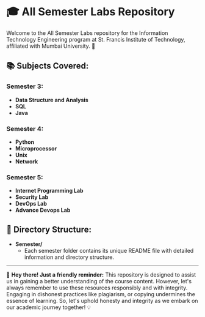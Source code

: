 # 🎓 All Semester Labs Repository

Welcome to the All Semester Labs repository for the Information Technology Engineering program at St. Francis Institute of Technology, affiliated with Mumbai University. 🚀

## 📚 Subjects Covered:

### Semester 3:
- **Data Structure and Analysis**
- **SQL**
- **Java**

### Semester 4:
- **Python**
- **Microprocessor**
- **Unix**
- **Network**

### Semester 5:
- **Internet Programming Lab**
- **Security Lab**
- **DevOps Lab**
- **Advance Devops Lab**

## 📂 Directory Structure:
- **Semester/**
  - Each semester folder contains its unique README file with detailed information and directory structure.

---

👋 **Hey there! Just a friendly reminder:** This repository is designed to assist us in gaining a better understanding of the course content. However, let's always remember to use these resources responsibly and with integrity. Engaging in dishonest practices like plagiarism, or copying undermines the essence of learning. So, let's uphold honesty and integrity as we embark on our academic journey together! 💡
